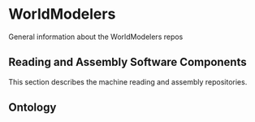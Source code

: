 # WorldModelers
General information about the WorldModelers repos

## Reading and Assembly Software Components

This section describes the machine reading and assembly repositories.

## Ontology

